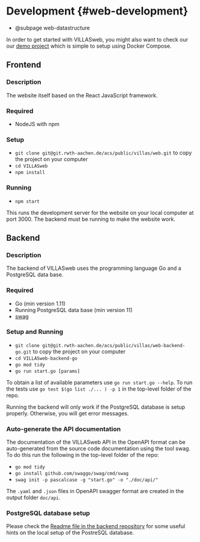 # Development {#web-development}

- @subpage web-datastructure

In order to get started with VILLASweb, you might also want to check our our [demo project](https://git.rwth-aachen.de/acs/public/villas/Demo) which is simple to setup using Docker Compose.

## Frontend

### Description

The website itself based on the React JavaScript framework.

### Required

 - NodeJS with npm

### Setup

 - `git clone git@git.rwth-aachen.de/acs/public/villas/web.git` to copy the project on your computer
 - `cd VILLASweb`
 - `npm install`

### Running

 - `npm start`

This runs the development server for the website on your local computer at port 3000.
The backend must be running to make the website work.

## Backend

### Description

The backend of VILLASweb uses the programming language Go and a PostgreSQL data base.

### Required

 - Go (min version 1.11)
 - Running PostgreSQL data base (min version 11)
 - [swag](https://github.com/swaggo/swag)

### Setup and Running

 - `git clone git@git.rwth-aachen.de/acs/public/villas/web-backend-go.git` to copy the project on your computer
 - `cd VILLASweb-backend-go`
 - `go mod tidy`
 - `go run start.go [params]`
 
To obtain a list of available parameters use `go run start.go --help`.
To run the tests use `go test $(go list ./... ) -p 1` in the top-level folder of the repo.

Running the backend will only work if the PostgreSQL database is setup properly. Otherwise, you will get error messages.

### Auto-generate the API documentation

The documentation of the VILLASweb API in the OpenAPI format can be auto-generated from the source code documentation using the tool swag.
To do this run the following in the top-level folder of the repo:

- `go mod tidy`
- `go install github.com/swaggo/swag/cmd/swag`
- `swag init -p pascalcase -g "start.go" -o "./doc/api/"`

The `.yaml` and `.json` files in OpenAPI swagger format are created in the output folder `doc/api`.

### PostgreSQL database setup

Please check the [Readme file in the backend repository](https://git.rwth-aachen.de/acs/public/villas/web-backend-go) for some useful hints on the local setup of the PostreSQL database.
 

